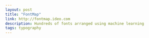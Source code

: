 ```yaml
---
layout: post
title: "FontMap"
link: http://fontmap.ideo.com
description: Hundreds of fonts arranged using machine learning
tags: typography
---
```

